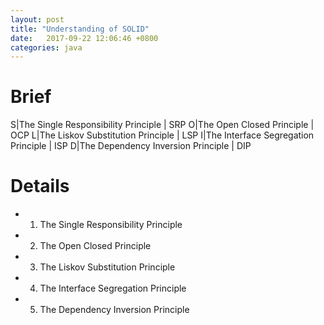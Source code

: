 ```yaml
---
layout: post
title: "Understanding of SOLID"
date:   2017-09-22 12:06:46 +0800
categories: java
---
```


# Brief


S|The Single Responsibility Principle | SRP
O|The Open Closed Principle | OCP
L|The Liskov Substitution Principle | LSP
I|The Interface Segregation Principle | ISP
D|The Dependency Inversion Principle | DIP
   

# Details

* 1. The Single Responsibility Principle

* 2. The Open Closed Principle

* 3. The Liskov Substitution Principle

* 4. The Interface Segregation Principle

* 5. The Dependency Inversion Principle 


